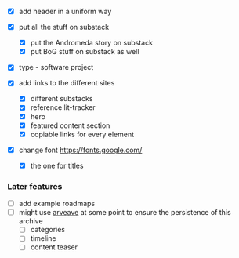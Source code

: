 - [x] add header in a uniform way

- [x] put all the stuff on substack
  - [x] put the Andromeda story on substack
  - [x] put BoG stuff on substack as well

- [x] type - software project

- [x] add links to the different sites
  - [x] different substacks
  - [x] reference lit-tracker
  - [x] hero
  - [x] featured content section
  - [x] copiable links for every element

- [x] change font https://fonts.google.com/
  - [x] the one for titles

### Later features

- [ ] add example roadmaps
- [ ] might use [arveave](https://www.arweave.org/) at some point to ensure the
      persistence of this archive
  - [ ] categories
  - [ ] timeline
  - [ ] content teaser
